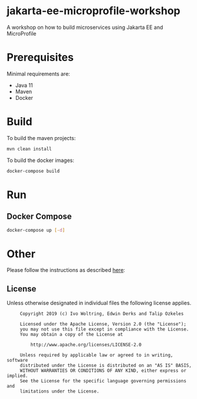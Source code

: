 # jakarta-ee-microprofile-workshop

A workshop on how to build microservices using Jakarta EE and MicroProfile

# Prerequisites

Minimal requirements are:

- Java 11
- Maven
- Docker

# Build

To build the maven projects:

```bash
mvn clean install
```

To build the docker images:

```bash
docker-compose build
```

# Run

## Docker Compose

```bash
docker-compose up [-d]
```

# Other

Please follow the instructions as described [here](https://docs.google.com/document/d/1b8rxitAW3IOdzBslR0FiMS3T8Z6xNdZtIK-32UfJlQw):

## License

Unless otherwise designated in individual files the following license applies.

```text
     Copyright 2019 (c) Ivo Woltring, Edwin Derks and Talip Ozkeles
 
     Licensed under the Apache License, Version 2.0 (the "License");
     you may not use this file except in compliance with the License.
     You may obtain a copy of the License at
 
         http://www.apache.org/licenses/LICENSE-2.0
 
     Unless required by applicable law or agreed to in writing, software
     distributed under the License is distributed on an "AS IS" BASIS,
     WITHOUT WARRANTIES OR CONDITIONS OF ANY KIND, either express or implied.
     See the License for the specific language governing permissions and
     limitations under the License.
``` 
